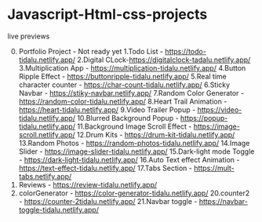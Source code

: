 # Javascript-Html-css-projects


live previews

0. Portfolio Project - Not ready yet
1.Todo List - https://todo-tidalu.netlify.app/
2.Digital CLock-https://digitalclock-tadalu.netlify.app/
3.Multiplication App - https://multiplication-tidalu.netlify.app/
4.Button Ripple Effect - https://buttonripple-tidalu.netlify.app/
5.Real time character counter - https://char-count-tidalu.netlify.app/
6.Sticky Navbar - https://stiky-navbar.netlify.app/
7.Random Color Generator - https://random-color-tidalu.netlify.app/
8.Heart Trail Animation - https://heart-tidalu.netlify.app/
9.Video Trailer Popup - https://video-tidalu.netlify.app/
10.Blurred Background Popup - https://popup-tidalu.netlify.app/
11.Background Image Scroll Effect - https://image-scroll.netlify.app/
12.Drum Kits - https://drum-kit-tidalu.netlify.app/
13.Random Photos - https://random-photos-tidalu.netlify.app/
14.Image Slider - https://image-slider-tidalu.netlify.app/
15.Dark-light mode Toggle - https://dark-light-tidalu.netlify.app/
16.Auto Text effect Animation - https://text-effect-tidalu.netlify.app/
17.Tabs Section - https://mult-tabs.netlify.app/
18. Reviews - https://review-tidalu.netlify.app/
19. colorGenerator - https://color-generator-tidalu.netlify.app/
20.counter2 - https://counter-2tidalu.netlify.app/
21.Navbar toggle - https://navbar-toggle-tidalu.netlify.app/
